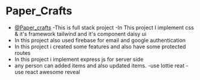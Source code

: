 # Paper_Crafts
- [@Paper_crafts](https://paper-crafts-f56f2.firebaseapp.com/) 
-This is full stack project
-In This project I implement css & it's framework tailwind and it's component daisy ui
- In this project also used firebase for email and google authentication
- In this project i created some features and also have some protected routes
- In this project i implement express js for server side
- any person can added items and also updated items. 
-use  lottie reat
-use react awesome reveal
